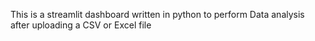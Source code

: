 This is a streamlit dashboard written in python to perform Data analysis after uploading a CSV or Excel file
